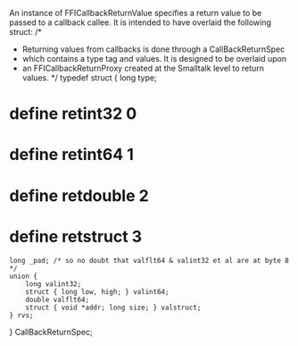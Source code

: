 An instance of FFICallbackReturnValue specifies a return value to be passed to a callback callee.  It is intended to have overlaid the following struct:
/*
 * Returning values from callbacks is done through a CallBackReturnSpec
 * which contains a type tag and values.  It is designed to be overlaid upon
 * an FFICallbackReturnProxy created at the Smalltalk level to return values.
 */
typedef struct {
    long type;
# define retint32  0 
# define retint64  1
# define retdouble 2
# define retstruct 3
    long _pad; /* so no doubt that valflt64 & valint32 et al are at byte 8 */
    union {
        long valint32;
        struct { long low, high; } valint64;
        double valflt64;
        struct { void *addr; long size; } valstruct;
    } rvs;
} CallBackReturnSpec;
